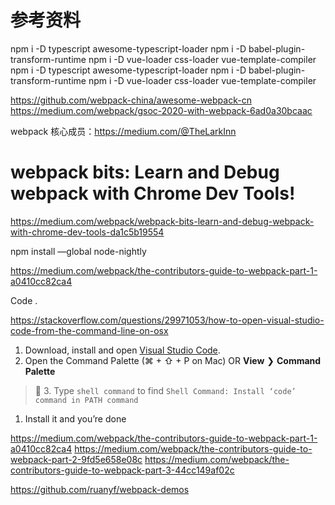 # 参考资料

npm i -D typescript awesome-typescript-loader
npm i -D babel-plugin-transform-runtime
npm i -D vue-loader css-loader vue-template-compiler
npm i -D typescript awesome-typescript-loader npm i -D babel-plugin-transform-runtime npm i -D vue-loader css-loader vue-template-compiler


https://github.com/webpack-china/awesome-webpack-cn
https://medium.com/webpack/gsoc-2020-with-webpack-6ad0a30bcaac

webpack 核心成员：<https://medium.com/@TheLarkInn>

# webpack bits: Learn and Debug webpack with Chrome Dev Tools!

https://medium.com/webpack/webpack-bits-learn-and-debug-webpack-with-chrome-dev-tools-da1c5b19554

npm install —global node-nightly

<https://medium.com/webpack/the-contributors-guide-to-webpack-part-1-a0410cc82ca4>



Code .

<https://stackoverflow.com/questions/29971053/how-to-open-visual-studio-code-from-the-command-line-on-osx>



1. Download, install and open [Visual Studio Code](https://code.visualstudio.com/download).
2. Open the Command Palette (⌘ + ⇧ + P on Mac) OR **View** ❯ **Command Palette**

> 🌟 3. Type `shell command` to find `Shell Command: Install ‘code’ command in PATH command`

1. Install it and you’re done

<https://medium.com/webpack/the-contributors-guide-to-webpack-part-1-a0410cc82ca4>
<https://medium.com/webpack/the-contributors-guide-to-webpack-part-2-9fd5e658e08c>
<https://medium.com/webpack/the-contributors-guide-to-webpack-part-3-44cc149af02c>

https://github.com/ruanyf/webpack-demos